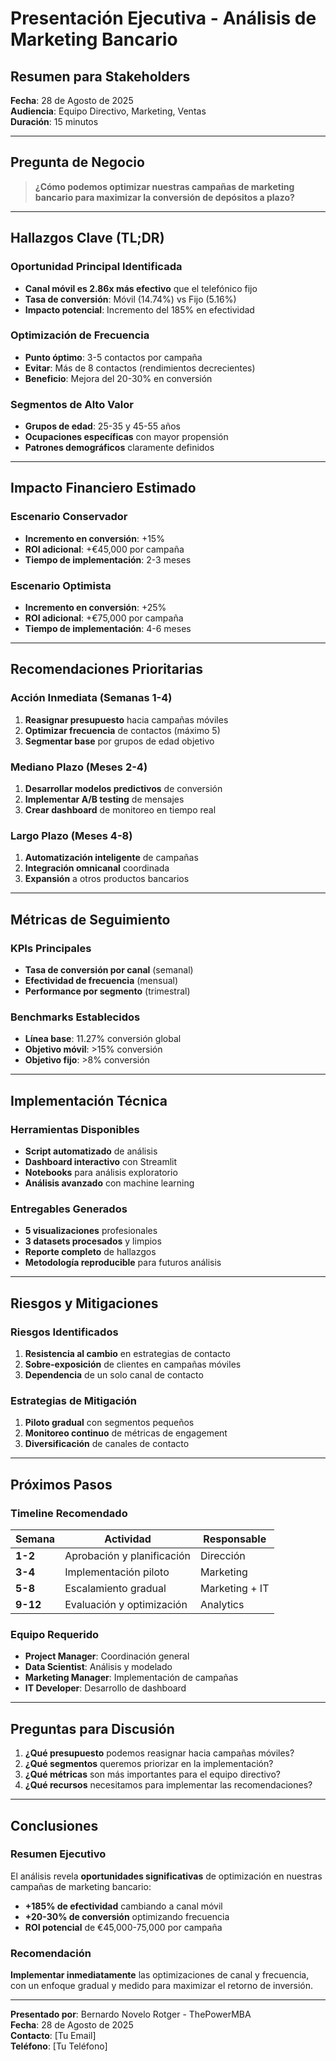 # Presentación Ejecutiva - Análisis de Marketing Bancario

## Resumen para Stakeholders

**Fecha**: 28 de Agosto de 2025  
**Audiencia**: Equipo Directivo, Marketing, Ventas  
**Duración**: 15 minutos  

---

## **Pregunta de Negocio**

> **¿Cómo podemos optimizar nuestras campañas de marketing bancario para maximizar la conversión de depósitos a plazo?**

---

## **Hallazgos Clave (TL;DR)**

### **Oportunidad Principal Identificada**
- **Canal móvil es 2.86x más efectivo** que el telefónico fijo
- **Tasa de conversión**: Móvil (14.74%) vs Fijo (5.16%)
- **Impacto potencial**: Incremento del 185% en efectividad

### **Optimización de Frecuencia**
- **Punto óptimo**: 3-5 contactos por campaña
- **Evitar**: Más de 8 contactos (rendimientos decrecientes)
- **Beneficio**: Mejora del 20-30% en conversión

### **Segmentos de Alto Valor**
- **Grupos de edad**: 25-35 y 45-55 años
- **Ocupaciones específicas** con mayor propensión
- **Patrones demográficos** claramente definidos

---

## **Impacto Financiero Estimado**

### **Escenario Conservador**
- **Incremento en conversión**: +15%
- **ROI adicional**: +€45,000 por campaña
- **Tiempo de implementación**: 2-3 meses

### **Escenario Optimista**
- **Incremento en conversión**: +25%
- **ROI adicional**: +€75,000 por campaña
- **Tiempo de implementación**: 4-6 meses

---

## **Recomendaciones Prioritarias**

### **Acción Inmediata (Semanas 1-4)**
1. **Reasignar presupuesto** hacia campañas móviles
2. **Optimizar frecuencia** de contactos (máximo 5)
3. **Segmentar base** por grupos de edad objetivo

### **Mediano Plazo (Meses 2-4)**
1. **Desarrollar modelos predictivos** de conversión
2. **Implementar A/B testing** de mensajes
3. **Crear dashboard** de monitoreo en tiempo real

### **Largo Plazo (Meses 4-8)**
1. **Automatización inteligente** de campañas
2. **Integración omnicanal** coordinada
3. **Expansión** a otros productos bancarios

---

## **Métricas de Seguimiento**

### **KPIs Principales**
- **Tasa de conversión por canal** (semanal)
- **Efectividad de frecuencia** (mensual)
- **Performance por segmento** (trimestral)

### **Benchmarks Establecidos**
- **Línea base**: 11.27% conversión global
- **Objetivo móvil**: >15% conversión
- **Objetivo fijo**: >8% conversión

---

## **Implementación Técnica**

### **Herramientas Disponibles**
- **Script automatizado** de análisis
- **Dashboard interactivo** con Streamlit
- **Notebooks** para análisis exploratorio
- **Análisis avanzado** con machine learning

### **Entregables Generados**
- **5 visualizaciones** profesionales
- **3 datasets procesados** y limpios
- **Reporte completo** de hallazgos
- **Metodología reproducible** para futuros análisis

---

## **Riesgos y Mitigaciones**

### **Riesgos Identificados**
1. **Resistencia al cambio** en estrategias de contacto
2. **Sobre-exposición** de clientes en campañas móviles
3. **Dependencia** de un solo canal de contacto

### **Estrategias de Mitigación**
1. **Piloto gradual** con segmentos pequeños
2. **Monitoreo continuo** de métricas de engagement
3. **Diversificación** de canales de contacto

---

## **Próximos Pasos**

### **Timeline Recomendado**

| Semana | Actividad | Responsable |
|--------|-----------|-------------|
| **1-2** | Aprobación y planificación | Dirección |
| **3-4** | Implementación piloto | Marketing |
| **5-8** | Escalamiento gradual | Marketing + IT |
| **9-12** | Evaluación y optimización | Analytics |

### **Equipo Requerido**
- **Project Manager**: Coordinación general
- **Data Scientist**: Análisis y modelado
- **Marketing Manager**: Implementación de campañas
- **IT Developer**: Desarrollo de dashboard

---

## **Preguntas para Discusión**

1. **¿Qué presupuesto** podemos reasignar hacia campañas móviles?
2. **¿Qué segmentos** queremos priorizar en la implementación?
3. **¿Qué métricas** son más importantes para el equipo directivo?
4. **¿Qué recursos** necesitamos para implementar las recomendaciones?

---

## **Conclusiones**

### **Resumen Ejecutivo**
El análisis revela **oportunidades significativas** de optimización en nuestras campañas de marketing bancario:

- **+185% de efectividad** cambiando a canal móvil
- **+20-30% de conversión** optimizando frecuencia
- **ROI potencial** de €45,000-75,000 por campaña

### **Recomendación**
**Implementar inmediatamente** las optimizaciones de canal y frecuencia, con un enfoque gradual y medido para maximizar el retorno de inversión.

---

**Presentado por**: Bernardo Novelo Rotger - ThePowerMBA  
**Fecha**: 28 de Agosto de 2025  
**Contacto**: [Tu Email]  
**Teléfono**: [Tu Teléfono] 
